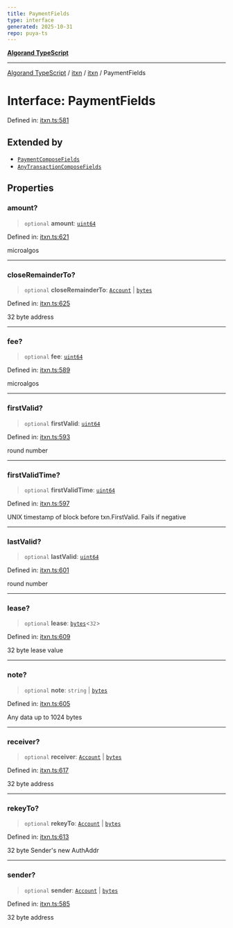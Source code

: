 ```yaml
---
title: PaymentFields
type: interface
generated: 2025-10-31
repo: puya-ts
---
```

[**Algorand TypeScript**](../../../../README.md)

***

[Algorand TypeScript](../../../../modules.md) / [itxn](../../../README.md) / [itxn](../README.md) / PaymentFields

# Interface: PaymentFields

Defined in: [itxn.ts:581](https://github.com/algorandfoundation/puya-ts/blob/main/packages/algo-ts/src/itxn.ts#L581)

## Extended by

- [`PaymentComposeFields`](../../../../index/interfaces/PaymentComposeFields.md)
- [`AnyTransactionComposeFields`](../../../../index/interfaces/AnyTransactionComposeFields.md)

## Properties

### amount?

> `optional` **amount**: [`uint64`](../../../../index/type-aliases/uint64.md)

Defined in: [itxn.ts:621](https://github.com/algorandfoundation/puya-ts/blob/main/packages/algo-ts/src/itxn.ts#L621)

microalgos

***

### closeRemainderTo?

> `optional` **closeRemainderTo**: [`Account`](../../../../index/type-aliases/Account.md) \| [`bytes`](../../../../index/type-aliases/bytes.md)

Defined in: [itxn.ts:625](https://github.com/algorandfoundation/puya-ts/blob/main/packages/algo-ts/src/itxn.ts#L625)

32 byte address

***

### fee?

> `optional` **fee**: [`uint64`](../../../../index/type-aliases/uint64.md)

Defined in: [itxn.ts:589](https://github.com/algorandfoundation/puya-ts/blob/main/packages/algo-ts/src/itxn.ts#L589)

microalgos

***

### firstValid?

> `optional` **firstValid**: [`uint64`](../../../../index/type-aliases/uint64.md)

Defined in: [itxn.ts:593](https://github.com/algorandfoundation/puya-ts/blob/main/packages/algo-ts/src/itxn.ts#L593)

round number

***

### firstValidTime?

> `optional` **firstValidTime**: [`uint64`](../../../../index/type-aliases/uint64.md)

Defined in: [itxn.ts:597](https://github.com/algorandfoundation/puya-ts/blob/main/packages/algo-ts/src/itxn.ts#L597)

UNIX timestamp of block before txn.FirstValid. Fails if negative

***

### lastValid?

> `optional` **lastValid**: [`uint64`](../../../../index/type-aliases/uint64.md)

Defined in: [itxn.ts:601](https://github.com/algorandfoundation/puya-ts/blob/main/packages/algo-ts/src/itxn.ts#L601)

round number

***

### lease?

> `optional` **lease**: [`bytes`](../../../../index/type-aliases/bytes.md)\<`32`\>

Defined in: [itxn.ts:609](https://github.com/algorandfoundation/puya-ts/blob/main/packages/algo-ts/src/itxn.ts#L609)

32 byte lease value

***

### note?

> `optional` **note**: `string` \| [`bytes`](../../../../index/type-aliases/bytes.md)

Defined in: [itxn.ts:605](https://github.com/algorandfoundation/puya-ts/blob/main/packages/algo-ts/src/itxn.ts#L605)

Any data up to 1024 bytes

***

### receiver?

> `optional` **receiver**: [`Account`](../../../../index/type-aliases/Account.md) \| [`bytes`](../../../../index/type-aliases/bytes.md)

Defined in: [itxn.ts:617](https://github.com/algorandfoundation/puya-ts/blob/main/packages/algo-ts/src/itxn.ts#L617)

32 byte address

***

### rekeyTo?

> `optional` **rekeyTo**: [`Account`](../../../../index/type-aliases/Account.md) \| [`bytes`](../../../../index/type-aliases/bytes.md)

Defined in: [itxn.ts:613](https://github.com/algorandfoundation/puya-ts/blob/main/packages/algo-ts/src/itxn.ts#L613)

32 byte Sender's new AuthAddr

***

### sender?

> `optional` **sender**: [`Account`](../../../../index/type-aliases/Account.md) \| [`bytes`](../../../../index/type-aliases/bytes.md)

Defined in: [itxn.ts:585](https://github.com/algorandfoundation/puya-ts/blob/main/packages/algo-ts/src/itxn.ts#L585)

32 byte address
